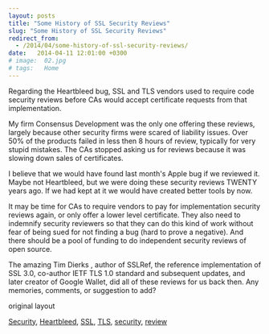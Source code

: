 ```yaml
---
layout: posts
title: "Some History of SSL Security Reviews"
slug: "Some History of SSL Security Reviews"
redirect_from:
  - /2014/04/some-history-of-ssl-security-reviews/
date:   2014-04-11 12:01:00 +0300
# image:  02.jpg
# tags:   Home
---
```


Regarding the Heartbleed bug, SSL and TLS vendors used to require code security reviews before CAs would accept certificate requests from that implementation.

My firm Consensus Development was the only one offering these reviews, largely because other security firms were scared of liability issues. Over 50% of the products failed in less then 8 hours of review, typically for very stupid mistakes. The CAs stopped asking us for reviews because it was slowing down sales of certificates.

I believe that we would have found last month's Apple bug if we reviewed it. Maybe not Heartbleed, but we were doing these security reviews TWENTY years ago. If we had kept at it we would have created better tools by now.

It may be time for CAs to require vendors to pay for implementation security reviews again, or only offer a lower level certificate. They also need to indemnify security reviewers so that they can do this kind of work without fear of being sued for not finding a bug (hard to prove a negative). And there should be a pool of funding to do independent security reviews of open source.

The amazing Tim Dierks , author of SSLRef, the reference implementation of SSL 3.0, co-author IETF TLS 1.0 standard and subsequent updates, and later creator of Google Wallet, did all of these reviews for us back then. Any memories, comments, or suggestion to add?

original layout

[Security](https://www.lifewithalacrity.com/tags/security/), [Heartbleed](https://www.lifewithalacrity.com/tags/heartbleed/), [SSL](https://www.lifewithalacrity.com/tags/ssl/), [TLS](https://www.lifewithalacrity.com/tags/tls/), [security](https://www.lifewithalacrity.com/tags/security/), [review](https://www.lifewithalacrity.com/tags/review/)